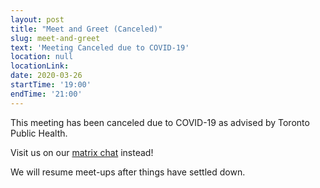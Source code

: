 ```yaml
---
layout: post
title: "Meet and Greet (Canceled)"
slug: meet-and-greet
text: 'Meeting Canceled due to COVID-19'
location: null
locationLink: 
date: 2020-03-26
startTime: '19:00'
endTime: '21:00'
---
```


This meeting has been canceled due to COVID-19 as advised by Toronto Public Health.

Visit us on our [matrix chat](https://chat.tomesh.net/#/room/#tomesh:tomesh.net) instead!

We will resume meet-ups after things have settled down.
